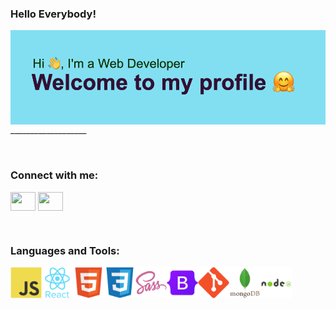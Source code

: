 ### Hello Everybody!

<img align="left" alt="Coding" width="800" src="header1.png">
 
<p>___________________</p>
<br />
 
<h3 align="left">Connect with me:</h3>
<p align="left">
<a href="https://www.linkedin.com/in/hennadii-bondarenko-695350240/" target="blank"><img align="center" src="https://cdn.jsdelivr.net/npm/simple-icons@3.0.1/icons/linkedin.svg" alt="" height="30" width="40" /></a>
<a href="https://www.instagram.com/gena_bondarenko/" target="blank"><img align="center" src="https://cdn.jsdelivr.net/npm/simple-icons@3.0.1/icons/instagram.svg" alt="" height="30" width="40" /></a>
</p>

<br />

<h3 align="left">Languages and Tools:</h3>
<img align="left" alt="Coding" width="50" src="javascript-original.svg">
<img align="left" alt="Coding" width="50" src="react-original-wordmark.svg">
<img align="left" alt="Coding" width="50" src="html5-original.svg">
<img align="left" alt="Coding" width="50" src="css3-original.svg">
<img align="left" alt="Coding" width="50" src="sass-original.svg">
<img align="left" alt="Coding" width="50" src="bootstrap-original.svg">
<img align="left" alt="Coding" width="50" src="git-original.svg">
<img align="left" alt="Coding" width="50" src="mongodb-original-wordmark.svg">
<img align="left" alt="Coding" width="50" src="nodejs-original-wordmark.svg">

